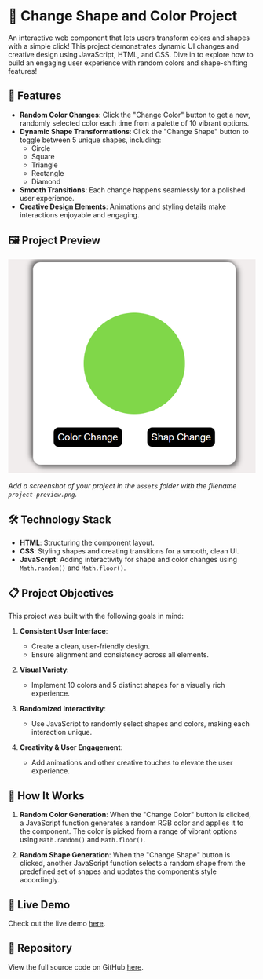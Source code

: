 # 🎨 Change Shape and Color Project

An interactive web component that lets users transform colors and shapes with a simple click! This project demonstrates dynamic UI changes and creative design using JavaScript, HTML, and CSS. Dive in to explore how to build an engaging user experience with random colors and shape-shifting features!

## 🌟 Features

- **Random Color Changes**: Click the "Change Color" button to get a new, randomly selected color each time from a palette of 10 vibrant options.
- **Dynamic Shape Transformations**: Click the "Change Shape" button to toggle between 5 unique shapes, including:
  - Circle
  - Square
  - Triangle
  - Rectangle
  - Diamond
- **Smooth Transitions**: Each change happens seamlessly for a polished user experience.
- **Creative Design Elements**: Animations and styling details make interactions enjoyable and engaging.

## 🖼️ Project Preview

![Project Preview](Screenshot%202024-10-28%20124902.png "A preview of the Change Shape and Color Project")

*Add a screenshot of your project in the `assets` folder with the filename `project-preview.png`.*

## 🛠️ Technology Stack

- **HTML**: Structuring the component layout.
- **CSS**: Styling shapes and creating transitions for a smooth, clean UI.
- **JavaScript**: Adding interactivity for shape and color changes using `Math.random()` and `Math.floor()`.

## 📋 Project Objectives

This project was built with the following goals in mind:

1. **Consistent User Interface**:
   - Create a clean, user-friendly design.
   - Ensure alignment and consistency across all elements.

2. **Visual Variety**:
   - Implement 10 colors and 5 distinct shapes for a visually rich experience.

3. **Randomized Interactivity**:
   - Use JavaScript to randomly select shapes and colors, making each interaction unique.

4. **Creativity & User Engagement**:
   - Add animations and other creative touches to elevate the user experience.

## 🚀 How It Works

1. **Random Color Generation**: When the "Change Color" button is clicked, a JavaScript function generates a random RGB color and applies it to the component. The color is picked from a range of vibrant options using `Math.random()` and `Math.floor()`.

2. **Random Shape Generation**: When the "Change Shape" button is clicked, another JavaScript function selects a random shape from the predefined set of shapes and updates the component’s style accordingly.

## 🔗 Live Demo

Check out the live demo [here](https://your-live-demo-link.com).

## 📁 Repository

View the full source code on GitHub [here](https://github.com/your-username/change-shape-and-color).


